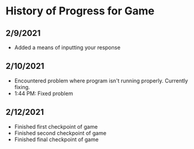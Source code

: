 # History of Progress for Game

## 2/9/2021
  - Added a means of inputting your response

## 2/10/2021
  - Encountered problem where program isn't running properly. Currently fixing.
  - 1:44 PM: Fixed problem

## 2/12/2021
  - Finished first checkpoint of game
  - Finished second checkpoint of game
  - Finished final checkpoint of game
